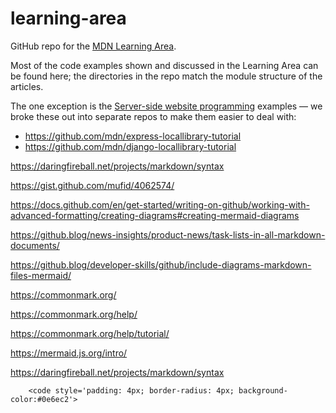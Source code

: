 # learning-area
GitHub repo for the [MDN Learning Area](https://developer.mozilla.org/en-US/Learn).

Most of the code examples shown and discussed in the Learning Area can be found here; the directories in the repo match the module structure of the articles.

The one exception is the [Server-side website programming](https://developer.mozilla.org/en-US/docs/Learn/Server-side) examples — we broke these out into separate repos to make them easier to deal with:

* https://github.com/mdn/express-locallibrary-tutorial
* https://github.com/mdn/django-locallibrary-tutorial


https://daringfireball.net/projects/markdown/syntax

https://gist.github.com/mufid/4062574/

https://docs.github.com/en/get-started/writing-on-github/working-with-advanced-formatting/creating-diagrams#creating-mermaid-diagrams

https://github.blog/news-insights/product-news/task-lists-in-all-markdown-documents/

https://github.blog/developer-skills/github/include-diagrams-markdown-files-mermaid/

https://commonmark.org/

https://commonmark.org/help/

https://commonmark.org/help/tutorial/

https://mermaid.js.org/intro/

https://daringfireball.net/projects/markdown/syntax

``` 
    <code style='padding: 4px; border-radius: 4px; background-color:#0e6ec2'>
```